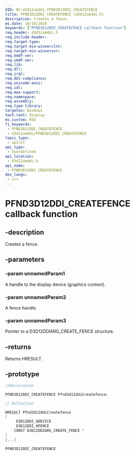 ```yaml
---
UID: NC:d3d12umddi.PFND3D12DDI_CREATEFENCE
title: PFND3D12DDI_CREATEFENCE (d3d12umddi.h)
description: Creates a fence.
ms.date: 10/19/2018
keywords: ["PFND3D12DDI_CREATEFENCE callback function"]
req.header: d3d12umddi.h
req.include-header: 
req.target-type: 
req.target-min-winverclnt: 
req.target-min-winversvr: 
req.kmdf-ver: 
req.umdf-ver: 
req.lib: 
req.dll: 
req.irql: 
req.ddi-compliance: 
req.unicode-ansi: 
req.idl: 
req.max-support: 
req.namespace: 
req.assembly: 
req.type-library: 
targetos: Windows
tech.root: display
ms.custom: RS5
f1_keywords:
 - PFND3D12DDI_CREATEFENCE
 - d3d12umddi/PFND3D12DDI_CREATEFENCE
topic_type:
 - apiref
api_type:
 - UserDefined
api_location:
 - d3d12umddi.h
api_name:
 - PFND3D12DDI_CREATEFENCE
dev_langs:
 - c++
---
```


# PFND3D12DDI_CREATEFENCE callback function


## -description

Creates a fence.

## -parameters

### -param unnamedParam1

A handle to the display device (graphics context).

### -param unnamedParam2

A fence handle.

### -param unnamedParam3

Pointer to a D3D12DDIARG_CREATE_FENCE structure.

## -returns

Returns HRESULT.

## -prototype

```cpp
//Declaration

PFND3D12DDI_CREATEFENCE Pfnd3d12ddiCreatefence; 

// Definition

HRESULT Pfnd3d12ddiCreatefence 
(
	 D3D12DDI_HDEVICE
	 D3D12DDI_HFENCE
	CONST D3D12DDIARG_CREATE_FENCE *
)
{...}

PFND3D12DDI_CREATEFENCE 


```

